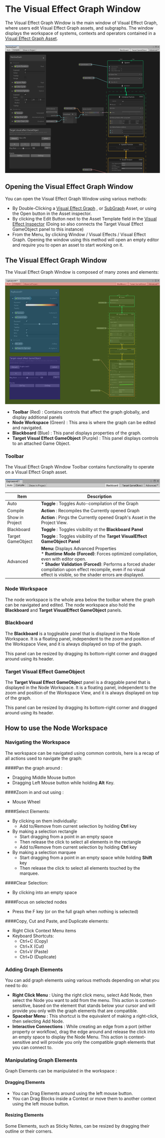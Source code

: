 # The Visual Effect Graph Window

The Visual Effect Graph Window is the main window of Visual Effect Graph, where users edit Visual Effect Graph assets, and subgraphs.  The window displays the workspace of systems, contexts and operators contained in a  [Visual Effect Graph Asset](VisualEffectGraphAsset.md). 

![VisualEffectGraph-Window](Images/VisualEffectGraph-Window.png)

## Opening the Visual Effect Graph Window

You can open the Visual Effect Graph Window using various methods:

* By Double-Clicking a  [Visual Effect Graph](VisualEffectGraphAsset.md) , or [SubGraph](VisualEffectGraphSubgraphAsset.md) Asset, or using the Open button in the Asset inspector.
* By clicking the Edit Button next to the Asset Template field in the [Visual Effect Inspector](VisualEffectComponent.md) (Doing so also connects the Target Visual Effect GameObject panel to this instance)
* From the Menu, by clicking Window / Visual Effects / Visual Effect Graph. Opening the window using this method will open an empty editor and require you to open an asset to start working on it.

 ## The Visual Effect Graph Window

The Visual Effect Graph Window is composed of many zones and elements:

![VisualEffectGraphWindow](Images/VisualEffectGraph-WindowDetails.png)

- **Toolbar** (Red) : Contains controls that affect the graph globally, and display additional panels
- **Node Workspace** (Green) : This area is where the graph can be edited and navigated.
- **Blackboard** (Blue) : This panel displays properties of the graph.
- **Target Visual Effect GameObject** (Purple) : This panel displays controls to an attached Game Object.

### Toolbar

The Visual Effect Graph Window Toolbar contains functionality to operate on a Visual Effect Graph asset.

![Toolbar](Images/Toolbar.png)

| Item              | Description                                                  |
| ----------------- | ------------------------------------------------------------ |
| Auto              | **Toggle** : Toggles Auto-compilation of the Graph           |
| Compile           | **Action** : Recompiles the Currently opened Graph           |
| Show in Project   | **Action** : Pings the Currently opened Graph's Asset in the Project View. |
| Blackboard        | **Toggle** : Toggles visibility ot the **Blackboard Panel**  |
| Target GameObject | **Toggle** : Toggles visibility of the **Target VisualEffect GameObject Panel** |
| Advanced          | **Menu:** Displays Advanced Properties <br/> * **Runtime Mode (Forced)**: Forces optimized compilation, even with editor open.<br/> * **Shader Validation (Forced)**: Performs a forced shader compilation upon effect recompile, even if no visual effect is visible, so the shader errors are displayed. <br/> |

### Node Workspace

The node workspace is the whole area below the toolbar where the graph can be navigated and edited. The node workspace also hold the **Blackboard** and **Target VisualEffect GameObject** panels.

### Blackboard

The **Blackboard** is a toggleable panel that is displayed in the Node Workspace. It is a floating panel, independent to the zoom and position of the Workspace View, and it is always displayed on top of the graph.

This panel can be resized by dragging its bottom-right corner and dragged around using its header.

### Target Visual Effect GameObject

The **Target Visual Effect GameObjec**t panel is a draggable panel that is displayed in the Node Workspace. It is a floating panel, independent to the zoom and position of the Workspace View, and it is always displayed on top of the graph.

This panel can be resized by dragging its bottom-right corner and dragged around using its header.

## How to use the Node Workspace

### Navigating the Workspace

The workspace can be navigated using common controls, here is a recap of all actions used to navigate the graph:

####Pan the graph around :

* Dragging Middle Mouse button
* Dragging Left Mouse button while holding **Alt** Key.

####Zoom in and out using :

* Mouse Wheel

####Select Elements:

* By clicking on them individually:
  * Add to/Remove from current selection by holding **Ctrl** key
* By making a selection rectangle 
  * Start dragging from a point in an empty space
  * Then release the click to select all elements in the rectangle
  * Add to/Remove from current selection by holding **Ctrl** key
* By making a selection marquee
  - Start dragging from a point in an empty space while holding **Shift** key
  - Then release the click to select all elements touched by the marquee.

####Clear Selection:

* By clicking into an empty space

####Focus on selected nodes

*  Press the F key (or on the full graph when nothing is selected)

####Copy, Cut and Paste, and Duplicate elements:

* Right Click Context Menu items
* Keyboard Shortcuts:
  * Ctrl+C (Copy) 
  * Ctrl+X (Cut) 
  * Ctrl+V (Paste) 
  * Ctrl+D (Duplicate)

### Adding Graph Elements

You can add graph elements using various methods depending on what you need to do:

- **Right Click Menu** : Using the right click menu, select Add Node, then select the Node you want to add from the menu. This action is context-sensitive, based on the element that stands below your cursor and will provide you only with the graph elements that are compatible.
- **Spacebar Menu** : This shortcut is the equivalent of making a right-click, then selecting Add Node.
- **Interactive Connections** : While creating an edge from a port (either property or workflow), drag the edge around and release the click into an empty space to display the Node Menu. This action is context-sensitive and will provide you only the compatible graph elements that you can connect to.

### Manipulating Graph Elements

Graph Elements can be manipulated in the workspace :

#### Dragging Elements

- You can Drag Elements around using the left mouse button.
- You can Drag Blocks inside a Context or move them to another context using the left mouse button.

#### Resizing Elements

Some Elements, such as Sticky Notes, can be resized by dragging their outline or their corners.

